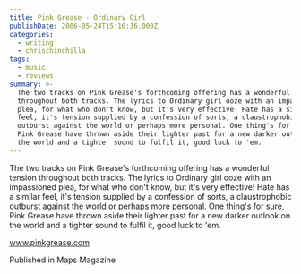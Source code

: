 ```yaml
---
title: Pink Grease - Ordinary Girl
publishDate: 2006-05-24T15:10:36.000Z
categories:
  - writing
  - chrischinchilla
tags:
  - music
  - reviews
summary: >-
  The two tracks on Pink Grease's forthcoming offering has a wonderful tension
  throughout both tracks. The lyrics to Ordinary girl ooze with an impassioned
  plea, for what who don't know, but it's very effective! Hate has a similar
  feel, it's tension supplied by a confession of sorts, a claustrophobic
  outburst against the world or perhaps more personal. One thing's for sure,
  Pink Grease have thrown aside their lighter past for a new darker outlook on
  the world and a tighter sound to fulfil it, good luck to 'em.
---
```


The two tracks on Pink Grease's forthcoming offering has a wonderful tension throughout both tracks. The lyrics to Ordinary girl ooze with an impassioned plea, for what who don't know, but it's very effective! Hate has a similar feel, it's tension supplied by a confession of sorts, a claustrophobic outburst against the world or perhaps more personal. One thing's for sure, Pink Grease have thrown aside their lighter past for a new darker outlook on the world and a tighter sound to fulfil it, good luck to 'em.

<a href='https://www.pinkgrease.com' target='_blank'>www.pinkgrease.com</a>

Published in Maps Magazine
